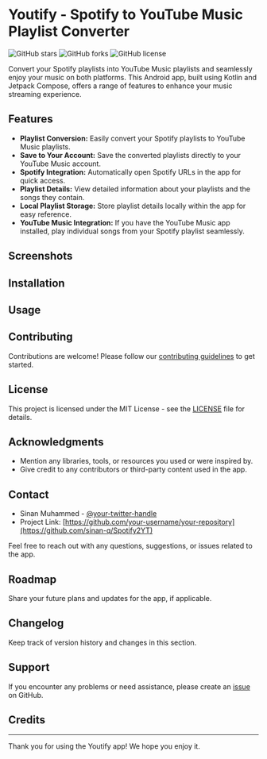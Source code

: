 # Youtify - Spotify to YouTube Music Playlist Converter

![GitHub stars](https://img.shields.io/github/stars/sinan-q/Spotify2YT)
![GitHub forks](https://img.shields.io/github/forks/sinan-q/Spotify2YT)
![GitHub license](https://img.shields.io/github/license/sinan-q/Spotify2YT)

Convert your Spotify playlists into YouTube Music playlists and seamlessly enjoy your music on both platforms. This Android app, built using Kotlin and Jetpack Compose, offers a range of features to enhance your music streaming experience.

## Features

- **Playlist Conversion:** Easily convert your Spotify playlists to YouTube Music playlists.
- **Save to Your Account:** Save the converted playlists directly to your YouTube Music account.
- **Spotify Integration:** Automatically open Spotify URLs in the app for quick access.
- **Playlist Details:** View detailed information about your playlists and the songs they contain.
- **Local Playlist Storage:** Store playlist details locally within the app for easy reference.
- **YouTube Music Integration:** If you have the YouTube Music app installed, play individual songs from your Spotify playlist seamlessly.

## Screenshots



## Installation



## Usage



## Contributing

Contributions are welcome! Please follow our [contributing guidelines](CONTRIBUTING.md) to get started.

## License

This project is licensed under the MIT License - see the [LICENSE](LICENSE) file for details.

## Acknowledgments

- Mention any libraries, tools, or resources you used or were inspired by.
- Give credit to any contributors or third-party content used in the app.

## Contact

- Sinan Muhammed - [@your-twitter-handle](https://twitter.com/si_n_an_q)
- Project Link: [https://github.com/your-username/your-repository](https://github.com/sinan-q/Spotify2YT)

Feel free to reach out with any questions, suggestions, or issues related to the app.

## Roadmap

Share your future plans and updates for the app, if applicable.

## Changelog

Keep track of version history and changes in this section.

## Support

If you encounter any problems or need assistance, please create an [issue](https://github.com/sinan/Spotify2YT/issues) on GitHub.

## Credits


---

Thank you for using the Youtify app! We hope you enjoy it.
